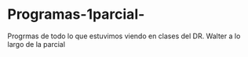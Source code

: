 # Programas-1parcial-
Progrmas de todo lo que estuvimos viendo en clases del DR. Walter a lo largo de la parcial
